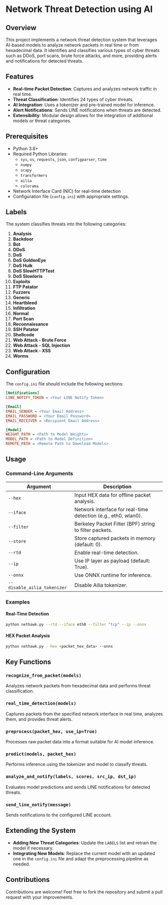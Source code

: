 # Network Threat Detection using AI

## Overview
This project implements a network threat detection system that leverages AI-based models to analyze network packets in real time or from hexadecimal data. It identifies and classifies various types of cyber threats such as DDoS, port scans, brute force attacks, and more, providing alerts and notifications for detected threats.

## Features

- **Real-time Packet Detection**: Captures and analyzes network traffic in real time.
- **Threat Classification**: Identifies 24 types of cyber threats.
- **AI Integration**: Uses a tokenizer and pre-trained model for inference.
- **Alert Notifications**: Sends LINE notifications when threats are detected.
- **Extensibility**: Modular design allows for the integration of additional models or threat categories.

## Prerequisites

- Python 3.8+
- Required Python Libraries:
  - `sys`, `os`, `requests`, `json`, `configparser`, `time`
  - `numpy`
  - `scapy`
  - `transformers`
  - `ailia`
  - `colorama`
- Network Interface Card (NIC) for real-time detection
- Configuration file (`config.ini`) with appropriate settings.

## Labels
The system classifies threats into the following categories:

1. **Analysis**
2. **Backdoor**
3. **Bot**
4. **DDoS**
5. **DoS**
6. **DoS GoldenEye**
7. **DoS Hulk**
8. **DoS SlowHTTPTest**
9. **DoS Slowloris**
10. **Exploits**
11. **FTP Patator**
12. **Fuzzers**
13. **Generic**
14. **Heartbleed**
15. **Infiltration**
16. **Normal**
17. **Port Scan**
18. **Reconnaissance**
19. **SSH Patator**
20. **Shellcode**
21. **Web Attack - Brute Force**
22. **Web Attack - SQL Injection**
23. **Web Attack - XSS**
24. **Worms**

## Configuration

The `config.ini` file should include the following sections:

```ini
[Notifications]
LINE_NOTIFY_TOKEN = <Your LINE Notify Token>

[Email]
EMAIL_SENDER = <Your Email Address>
EMAIL_PASSWORD = <Your Email Password>
EMAIL_RECEIVER = <Recipient Email Address>

[Model]
WEIGHT_PATH = <Path to Model Weights>
MODEL_PATH = <Path to Model Definition>
REMOTE_PATH = <Remote Path to Download Models>
```

## Usage

### Command-Line Arguments

| Argument                     | Description                                           |
|------------------------------|-------------------------------------------------------|
| `--hex`                      | Input HEX data for offline packet analysis.          |
| `--iface`                    | Network interface for real-time detection (e.g., eth0, wlan0). |
| `--filter`                   | Berkeley Packet Filter (BPF) string to filter packets. |
| `--store`                    | Store captured packets in memory (default: 0).       |
| `--rtd`                      | Enable real-time detection.                          |
| `--ip`                       | Use IP layer as payload (default: True).             |
| `--onnx`                     | Use ONNX runtime for inference.                      |
| `--disable_ailia_tokenizer`  | Disable Ailia tokenizer.                             |

### Examples

#### Real-Time Detection
```bash
python nethawk.py --rtd --iface eth0 --filter "tcp" --ip --onnx
```

#### HEX Packet Analysis
```bash
python nethawk.py --hex <packet_hex_data> --onnx
```

## Key Functions

### `recognize_from_packet(models)`
Analyzes network packets from hexadecimal data and performs threat classification.

### `real_time_detection(models)`
Captures packets from the specified network interface in real time, analyzes them, and provides threat alerts.

### `preprocess(packet_hex, use_ip=True)`
Processes raw packet data into a format suitable for AI model inference.

### `predict(models, packet_hex)`
Performs inference using the tokenizer and model to classify threats.

### `analyze_and_notify(labels, scores, src_ip, dst_ip)`
Evaluates model predictions and sends LINE notifications for detected threats.

### `send_line_notify(message)`
Sends notifications to the configured LINE account.

## Extending the System

- **Adding New Threat Categories**: Update the `LABELS` list and retrain the model if necessary.
- **Integrating New Models**: Replace the current model with an updated one in the `config.ini` file and adapt the preprocessing pipeline as needed.

## Contributions
Contributions are welcome! Feel free to fork the repository and submit a pull request with your improvements.

